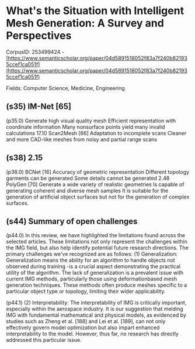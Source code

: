 # What's the Situation with Intelligent Mesh Generation: A Survey and Perspectives

CorpusID: 253499424 - [https://www.semanticscholar.org/paper/04d5891518052f83a7f240b821935ccef1ca051f](https://www.semanticscholar.org/paper/04d5891518052f83a7f240b821935ccef1ca051f)

Fields: Computer Science, Medicine, Engineering

## (s35) IM-Net [65]
(p35.0) Generate high visual quality mesh Efficient representation with coordinate information Many nonsurface points yield many invalid calculations 17.10 Scan2Mesh [66] Adaptation to incomplete scans Cleaner and more CAD-like meshes from noisy and partial range scans
## (s38) 2.15
(p38.0) BCNet [16] Accuracy of geometric representation Different topology garments can be generated Some details cannot be generated 2.48 PolyGen [70] Generate a wide variety of realistic geometries Is capable of generating coherent and diverse mesh samples It is suitable for the generation of artificial object surfaces but not for the generation of complex surfaces.
## (s44) Summary of open challenges
(p44.0) In this review, we have highlighted the limitations found across the selected articles. These limitations not only represent the challenges within the IMG field, but also help identify potential future research directions. The primary challenges we've recognized are as follows: (1) Generalization: Generalization means the ability for an algorithm to handle objects not observed during training -is a crucial aspect demonstrating the practical utility of the algorithm. The lack of generalization is a prevalent issue with current IMG methods, particularly those using deformationbased mesh generation techniques. These methods often produce meshes specific to a particular object type or topology, limiting their wider applicability.

(p44.1) (2) Interpretability: The interpretability of IMG is critically important, especially within the aerospace industry. It is our suggestion that melding IMG with fundamental mathematical and physical models, as evidenced by studies such as Zheng et al. [188] and Lei et al. [189], can not only effectively govern model optimization but also impart enhanced interpretability to the model. However, thus far, no research has directly addressed this particular issue.
